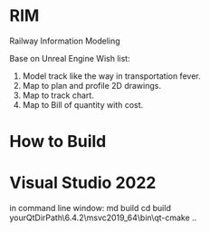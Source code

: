 # RIM
Railway Information Modeling

Base on Unreal Engine
Wish list:
1. Model track like the way in transportation fever.
2. Map to plan and profile 2D drawings.
3. Map to track chart.
4. Map to Bill of quantity with cost. 


# How to Build

# Visual Studio 2022
 in command line window:
 md build
 cd build
 yourQtDirPath\6.4.2\msvc2019_64\bin\qt-cmake ..
